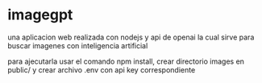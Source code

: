 # imagegpt
una aplicacion web realizada con nodejs y api de openai la cual sirve para buscar imagenes con inteligencia artificial

para ajecutarla usar el comando npm install, crear directorio images en public/ y crear archivo .env con api key correspondiente
